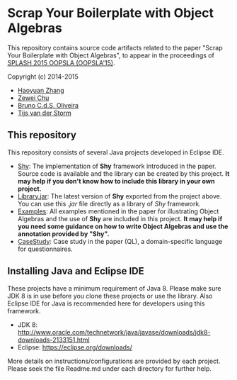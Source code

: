 # Scrap Your Boilerplate with Object Algebras
This repository contains source code artifacts related to the paper "Scrap Your Boilerplate with Object Algebras", to appear in the proceedings of [SPLASH 2015 OOPSLA (OOPSLA'15)](http://2015.splashcon.org/track/oopsla2015).

Copyright (c) 2014-2015

- [Haoyuan Zhang](mailto:hyzhang@cs.hku.hk)
- [Zewei Chu](mailto:jasonchuzewei@gmail.com)
- [Bruno C.d.S. Oliveira](mailto:bruno@cs.hku.hk)   
- [Tijs van der Storm](mailto:tvdstorm@gmail.com)

## This repository

This repository consists of several Java projects developed in Eclipse IDE.

- [Shy](https://github.com/JasonCHU/SYBwithOA/tree/master/Shy): The implementation of __Shy__ framework introduced in the paper. Source code is available and the library can be created by this project. __It may help if you don't know how to include this library in your own project.__
- [Library.jar](https://github.com/JasonCHU/SYBwithOA/blob/master/Library.jar): The latest version of __Shy__ exported from the project above. You can use this _.jar_ file directly as a library of _Shy_ framework.
- [Examples](https://github.com/JasonCHU/SYBwithOA/tree/master/Examples): All examples mentioned in the paper for illustrating Object Algebras and the use of __Shy__  are included in this project. __It may help if you need some guidance on how to write Object Algebras and use the annotation provided by "Shy".__
- [CaseStudy](https://github.com/JasonCHU/SYBwithOA/tree/master/CaseStudy): Case study in the paper (QL), a domain-specific language for questionnaires.

## Installing Java and Eclipse IDE

These projects have a minimum requirement of Java 8. Please make sure JDK 8 is in use before you clone these projects or use the library. Also Eclipse IDE for Java is recommended here for developers using this framework.

- JDK 8: http://www.oracle.com/technetwork/java/javase/downloads/jdk8-downloads-2133151.html
- Eclipse: https://eclipse.org/downloads/

More details on instructions/configurations are provided by each project. Please seek the file Readme.md under each directory for further help.

